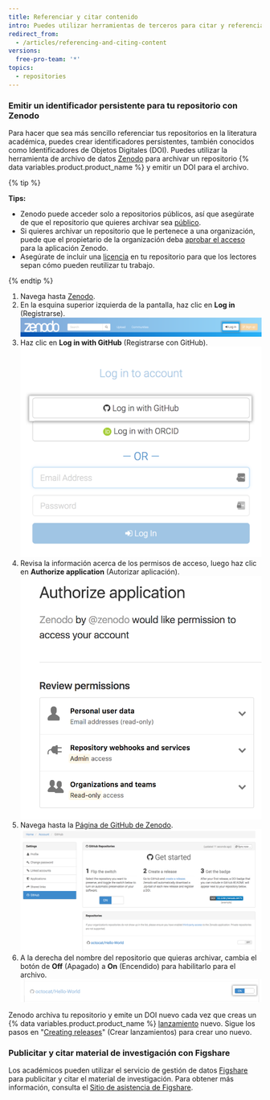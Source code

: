 ```yaml
---
title: Referenciar y citar contenido
intro: Puedes utilizar herramientas de terceros para citar y referenciar contenido en GitHub.
redirect_from:
  - /articles/referencing-and-citing-content
versions:
  free-pro-team: '*'
topics:
  - repositories
---
```


### Emitir un identificador persistente para tu repositorio con Zenodo

Para hacer que sea más sencillo referenciar tus repositorios en la literatura académica, puedes crear identificadores persistentes, también conocidos como Identificadores de Objetos Digitales (DOI). Puedes utilizar la herramienta de archivo de datos [Zenodo](https://zenodo.org/about) para archivar un repositorio {% data variables.product.product_name %} y emitir un DOI para el archivo.

{% tip %}

**Tips:**
- Zenodo puede acceder solo a repositorios públicos, así que asegúrate de que el repositorio que quieres archivar sea [público](/articles/making-a-private-repository-public).
- Si quieres archivar un repositorio que le pertenece a una organización, puede que el propietario de la organización deba [aprobar el acceso](/articles/approving-oauth-apps-for-your-organization) para la aplicación Zenodo.
- Asegúrate de incluir una [licencia](/articles/open-source-licensing) en tu repositorio para que los lectores sepan cómo pueden reutilizar tu trabajo.

{% endtip %}

1. Navega hasta [Zenodo](http://zenodo.org/).
2. En la esquina superior izquierda de la pantalla, haz clic en **Log in** (Registrarse). ![Botón Zenodo log in (Registrarse en Zenodo)](/assets/images/help/repository/zenodo_login.png)
3. Haz clic en **Log in with GitHub** (Registrarse con GitHub). ![Registrarse en Zenodo con GitHub](/assets/images/help/repository/zenodo_login_with_github.png)
4. Revisa la información acerca de los permisos de acceso, luego haz clic en **Authorize application** (Autorizar aplicación). ![Autorizar Zenodo](/assets/images/help/repository/zenodo_authorize.png)
5. Navega hasta la [Página de GitHub de Zenodo](https://zenodo.org/account/settings/github/). ![Página de GitHub de Zenodo](/assets/images/help/repository/zenodo_github_page.png)
6. A la derecha del nombre del repositorio que quieras archivar, cambia el botón de **Off** (Apagado) a **On** (Encendido) para habilitarlo para el archivo. ![Habilitar que Zenodo archive en el repositorio](/assets/images/help/repository/zenodo_toggle_on.png)

Zenodo archiva tu repositorio y emite un DOI nuevo cada vez que creas un {% data variables.product.product_name %} [lanzamiento](/articles/about-releases/) nuevo. Sigue los pasos en "[Creating releases](/articles/creating-releases/)" (Crear lanzamientos) para crear uno nuevo.

### Publicitar y citar material de investigación con Figshare

Los académicos pueden utilizar el servicio de gestión de datos [Figshare](http://figshare.com) para publicitar y citar el material de investigación. Para obtener más información, consulta el [Sitio de asistencia de Figshare](https://knowledge.figshare.com/articles/item/how-to-connect-figshare-with-your-github-account).
